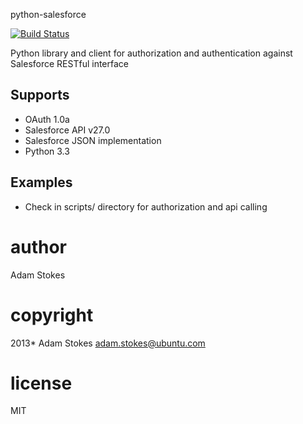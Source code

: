 python-salesforce

[![Build Status](https://travis-ci.org/battlemidget/python-salesforce.png?branch=develop)](https://travis-ci.org/battlemidget/python-salesforce)

Python library and client for authorization and authentication against Salesforce RESTful interface

## Supports

  * OAuth 1.0a
  * Salesforce API v27.0
  * Salesforce JSON implementation
  * Python 3.3

## Examples

  * Check in scripts/ directory for authorization and api calling


# author

Adam Stokes

# copyright

2013* Adam Stokes <adam.stokes@ubuntu.com>

# license

MIT

